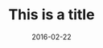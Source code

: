 ---
layout: post
title: "This is a title"
link:
image: nus.jpg
pdf:
caption: This is where the caption goes
date: 2016-02-22
---